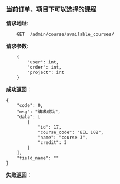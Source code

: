 ### 当前订单，项目下可以选择的课程

**请求地址**:
```
    GET  /admin/course/available_courses/
```

**请求参数**:
```
    {
        "user": int,
        "order": int,
        "project": int
    }
```

**成功返回**：
```
{
    "code": 0,
    "msg": "请求成功",
    "data": [
        {
            "id": 17,
            "course_code": "BIL 102",
            "name": "course 3",
            "credit": 3
        }
    ],
    "field_name": ""
}
```

**失败返回**：
```

```